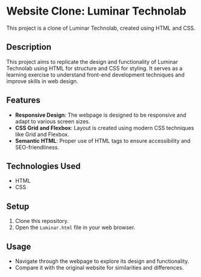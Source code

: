 # Website Clone: Luminar Technolab 

This project is a clone of Luminar Technolab, created using HTML and CSS.

## Description
This project aims to replicate the design and functionality of Luminar Technolab using HTML for structure and CSS for styling. It serves as a learning exercise to understand front-end development techniques and improve skills in web design.

## Features
- **Responsive Design**: The webpage is designed to be responsive and adapt to various screen sizes.
- **CSS Grid and Flexbox**: Layout is created using modern CSS techniques like Grid and Flexbox.
- **Semantic HTML**: Proper use of HTML tags to ensure accessibility and SEO-friendliness.

## Technologies Used
- HTML
- CSS

## Setup
1. Clone this repository.
2. Open the `Luminar.html` file in your web browser.

## Usage
- Navigate through the webpage to explore its design and functionality.
- Compare it with the original website for similarities and differences.
